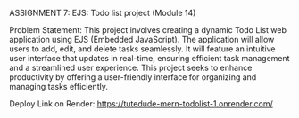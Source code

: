 ASSIGNMENT 7: 
EJS: Todo list project (Module 14)

Problem Statement:  This project involves creating a dynamic Todo List web application using EJS (Embedded JavaScript). The application will allow users to add, edit, and delete tasks seamlessly. It will feature an intuitive user interface that updates in real-time, ensuring efficient task management and a streamlined user experience. This project seeks to enhance productivity by offering a user-friendly interface for organizing and managing tasks efficiently.


Deploy Link on Render:
https://tutedude-mern-todolist-1.onrender.com/